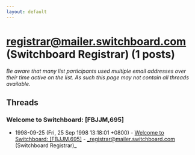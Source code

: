 ```yaml
---
layout: default
---
```


# registrar@mailer.switchboard.com (Switchboard Registrar) (1 posts)

_Be aware that many list participants used multiple email addresses over their time active on the list. As such this page may not contain all threads available._

## Threads

### Welcome to Switchboard: [FBJJM,695]
+ 1998-09-25 (Fri, 25 Sep 1998 13:18:01 +0800) - [Welcome to Switchboard: [FBJJM,695]](/archive/1998/09/514c1b8fa090d96ed048e130451c8993c9ac1f4ff3fc4c01f0471b0641f7d08f) - _registrar@mailer.switchboard.com (Switchboard Registrar)_

